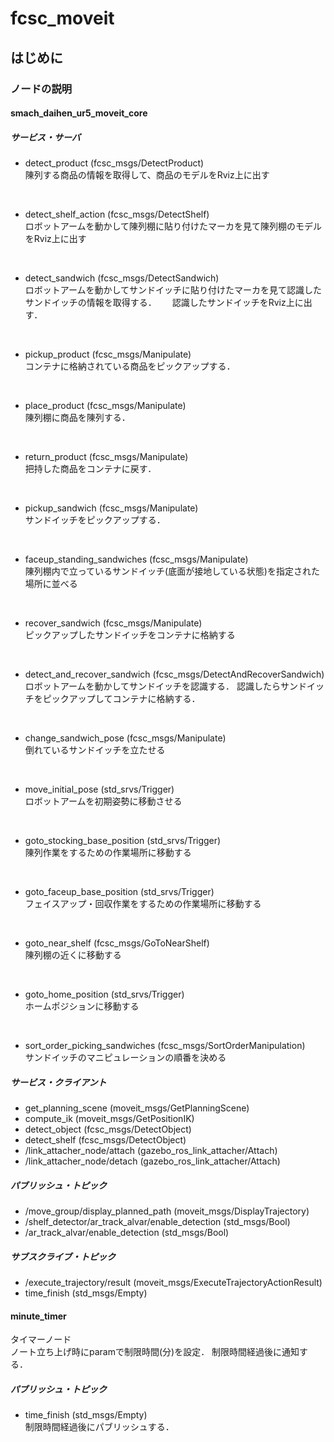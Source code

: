 fcsc_moveit
======================

## はじめに

### ノードの説明
#### smach_daihen_ur5_moveit_core
##### サービス・サーバ
* detect_product (fcsc_msgs/DetectProduct)  
陳列する商品の情報を取得して、商品のモデルをRviz上に出す
</br>

* detect_shelf_action (fcsc_msgs/DetectShelf)  
ロボットアームを動かして陳列棚に貼り付けたマーカを見て陳列棚のモデルをRviz上に出す
</br>


* detect_sandwich (fcsc_msgs/DetectSandwich)  
ロボットアームを動かしてサンドイッチに貼り付けたマーカを見て認識したサンドイッチの情報を取得する．　　
認識したサンドイッチをRviz上に出す．
</br>

* pickup_product (fcsc_msgs/Manipulate)  
コンテナに格納されている商品をピックアップする．
</br>

* place_product (fcsc_msgs/Manipulate)  
陳列棚に商品を陳列する．
</br>

* return_product (fcsc_msgs/Manipulate)  
把持した商品をコンテナに戻す．
</br>

* pickup_sandwich (fcsc_msgs/Manipulate)  
サンドイッチをピックアップする．
</br>

* faceup_standing_sandwiches (fcsc_msgs/Manipulate)  
陳列棚内で立っているサンドイッチ(底面が接地している状態)を指定された場所に並べる
</br>

* recover_sandwich (fcsc_msgs/Manipulate)  
ピックアップしたサンドイッチをコンテナに格納する
</br>

* detect_and_recover_sandwich (fcsc_msgs/DetectAndRecoverSandwich)  
ロボットアームを動かしてサンドイッチを認識する．
認識したらサンドイッチをピックアップしてコンテナに格納する．
</br>

* change_sandwich_pose (fcsc_msgs/Manipulate)  
倒れているサンドイッチを立たせる
</br>

* move_initial_pose (std_srvs/Trigger)  
ロボットアームを初期姿勢に移動させる
</br>

* goto_stocking_base_position (std_srvs/Trigger)  
陳列作業をするための作業場所に移動する
</br>

* goto_faceup_base_position (std_srvs/Trigger)  
フェイスアップ・回収作業をするための作業場所に移動する
</br>

* goto_near_shelf (fcsc_msgs/GoToNearShelf)  
陳列棚の近くに移動する
</br>

* goto_home_position (std_srvs/Trigger)  
ホームポジションに移動する
</br>

* sort_order_picking_sandwiches (fcsc_msgs/SortOrderManipulation)  
サンドイッチのマニピュレーションの順番を決める

##### サービス・クライアント
* get_planning_scene (moveit_msgs/GetPlanningScene)
* compute_ik (moveit_msgs/GetPositionIK)
* detect_object (fcsc_msgs/DetectObject)
* detect_shelf (fcsc_msgs/DetectObject)
* /link_attacher_node/attach (gazebo_ros_link_attacher/Attach)
* /link_attacher_node/detach (gazebo_ros_link_attacher/Attach)

##### パブリッシュ・トピック
* /move_group/display_planned_path (moveit_msgs/DisplayTrajectory)
* /shelf_detector/ar_track_alvar/enable_detection (std_msgs/Bool)
* /ar_track_alvar/enable_detection (std_msgs/Bool)

##### サブスクライブ・トピック
* /execute_trajectory/result (moveit_msgs/ExecuteTrajectoryActionResult)
* time_finish (std_msgs/Empty)

#### minute_timer
タイマーノード  
ノート立ち上げ時にparamで制限時間(分)を設定．
制限時間経過後に通知する．

##### パブリッシュ・トピック
* time_finish (std_msgs/Empty)  
制限時間経過後にパブリッシュする．
